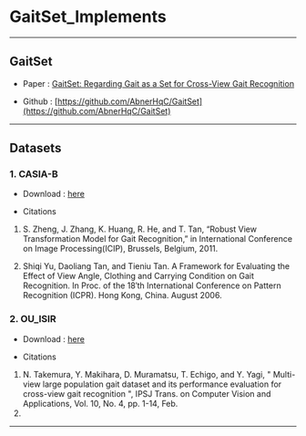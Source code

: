 # GaitSet_Implements

----
## GaitSet

- Paper : [GaitSet: Regarding Gait as a Set for Cross-View Gait Recognition](https://arxiv.org/abs/1811.06186)

- Github : [https://github.com/AbnerHqC/GaitSet](https://github.com/AbnerHqC/GaitSet)

----

## Datasets

### 1. CASIA-B

- Download : [here](http://www.cbsr.ia.ac.cn/english/Gait%20Databases.asp)

- Citations
1. S. Zheng, J. Zhang, K. Huang, R. He, and T. Tan, “Robust View Transformation Model for Gait Recognition,” in International Conference on Image Processing(ICIP), Brussels, Belgium, 2011.

2. Shiqi Yu, Daoliang Tan, and Tieniu Tan. A Framework for Evaluating the Effect of View Angle, Clothing and Carrying Condition on Gait Recognition. In Proc. of the 18′th International Conference on Pattern Recognition (ICPR). Hong Kong, China. August 2006.

### 2. OU_ISIR 

- Download : [here](http://www.am.sanken.osaka-u.ac.jp/BiometricDB/GaitMVLP.html)

- Citations
1. N. Takemura, Y. Makihara, D. Muramatsu, T. Echigo, and Y. Yagi, " Multi-view large population gait dataset and its performance
evaluation for cross-view gait recognition ", IPSJ Trans. on Computer Vision and Applications, Vol. 10, No. 4, pp. 1-14, Feb.
2018.

----

